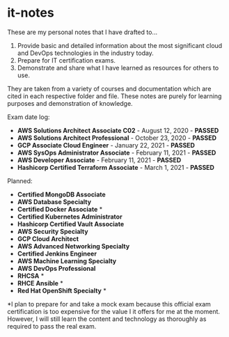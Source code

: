 # it-notes

These are my personal notes that I have drafted to...

1. Provide basic and detailed information about the most significant cloud and DevOps technologies in the industry today.
2. Prepare for IT certification exams.
3. Demonstrate and share what I have learned as resources for others to use.

They are taken from a variety of courses and documentation which are cited in each respective folder and file. These notes are purely for learning purposes and demonstration of knowledge.

Exam date log:
* **AWS Solutions Architect Associate C02** - August 12, 2020 - **PASSED**
* **AWS Solutions Architect Professional** - October 23, 2020 - **PASSED**
* **GCP Associate Cloud Engineer** - January 22, 2021 - **PASSED**
* **AWS SysOps Administrator Associate** - February 11, 2021 - **PASSED**
* **AWS Developer Associate** - February 11, 2021 - **PASSED**
* **Hashicorp Certified Terraform Associate** - March 1, 2021 - **PASSED**

Planned:

* **Certified MongoDB Associate** 
* **AWS Database Specialty**
* **Certified Docker Associate** *
* **Certified Kubernetes Administrator**
* **Hashicorp Certified Vault Associate**
* **AWS Security Specialty**
* **GCP Cloud Architect**
* **AWS Advanced Networking Specialty**
* **Certified Jenkins Engineer**
* **AWS Machine Learning Specialty**
* **AWS DevOps Professional**
* **RHCSA** *
* **RHCE Ansible** *
* **Red Hat OpenShift Specialty** *

\*I plan to prepare for and take a mock exam because this official exam certification is too expensive for the value I it offers for me at the moment. However, I will still learn the content and technology as thoroughly as required to pass the real exam.
